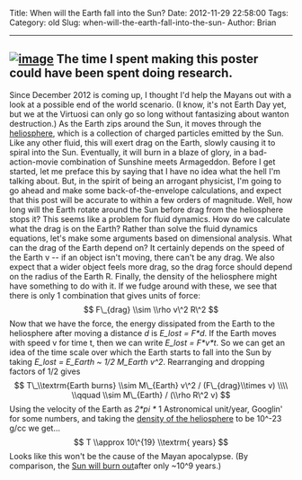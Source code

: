 Title: When will the Earth fall into the Sun? 
Date: 2012-11-29 22:58:00
Tags: 
Category: old
Slug: when-will-the-earth-fall-into-the-sun-
Author: Brian


  -------------------------------------------------------------------------------------------------------------------------------------------------------------------------------------------------------------
  [![image](http://4.bp.blogspot.com/-_71xzP94MDc/ULgp7n5LP3I/AAAAAAAAACM/WU5UgsRyUYg/s200/RetardedPic.png)](http://4.bp.blogspot.com/-_71xzP94MDc/ULgp7n5LP3I/AAAAAAAAACM/WU5UgsRyUYg/s1600/RetardedPic.png)
  The time I spent making this poster could have been spent doing research.
  -------------------------------------------------------------------------------------------------------------------------------------------------------------------------------------------------------------

Since December 2012 is coming up, I thought I'd help the Mayans out with
a look at a possible end of the world scenario. (I know, it's not Earth
Day yet, but we at the Virtuosi can only go so long without fantasizing
about wanton destruction.) As the Earth zips around the Sun, it moves
through the [heliosphere](http://en.wikipedia.org/wiki/Heliosphere),
which is a collection of charged particles emitted by the Sun. Like any
other fluid, this will exert drag on the Earth, slowly causing it to
spiral into the Sun. Eventually, it will burn in a blaze of glory, in a
bad-action-movie combination of Sunshine meets Armageddon. Before I get
started, let me preface this by saying that I have no idea what the hell
I'm talking about. But, in the spirit of being an arrogant physicist,
I'm going to go ahead and make some back-of-the-envelope calculations,
and expect that this post will be accurate to within a few orders of
magnitude. Well, how long will the Earth rotate around the Sun before
drag from the heliosphere stops it? This seems like a problem for fluid
dynamics. How do we calculate what the drag is on the Earth? Rather than
solve the fluid dynamics equations, let's make some arguments based on
dimensional analysis. What can the drag of the Earth depend on? It
certainly depends on the speed of the Earth v -- if an object isn't
moving, there can't be any drag. We also expect that a wider object
feels more drag, so the drag force should depend on the radius of the
Earth R. Finally, the density of the heliosphere might have something to
do with it. If we fudge around with these, we see that there is only 1
combination that gives units of force: $$ F\_{drag} \\sim \\rho v\^2
R\^2 $$ Now that we have the force, the energy dissipated from the Earth
to the heliosphere after moving a distance *d* is *E\_lost = F\*d*. If
the Earth moves with speed v for time t, then we can write *E\_lost =
F\*v\*t*. So we can get an idea of the time scale over which the Earth
starts to fall into the Sun by taking *E\_lost = E\_Earth \~ 1/2
M\_Earth v\^2*. Rearranging and dropping factors of 1/2 gives $$
T\_\\textrm{Earth burns} \\sim M\_{Earth} v\^2 / (F\_{drag}\\times v)
\\\\ \\qquad \\sim M\_{Earth} / (\\rho R\^2 v) $$ Using the velocity of
the Earth as *2\*pi \** 1 Astronomical unit/year, Googlin' for some
numbers, and taking the [density of the
heliosphere](http://web.mit.edu/space/www/helio.review/axford.suess.html)
to be 10\^-23 g/cc we get... $$ T \\approx 10\^{19} \\textrm{ years} $$
Looks like this won't be the cause of the Mayan apocalypse. (By
comparison, the [Sun will burn
out](http://en.wikipedia.org/wiki/Sun#Life_cycle)after only \~10\^9
years.)
